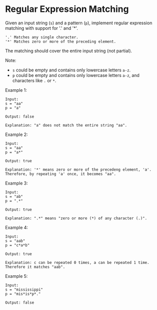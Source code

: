 # Regular Expression Matching

Given an input string (`s`) and a pattern (`p`), implement regular expression matching with support for '.' and '*'.

```text
'.' Matches any single character.
'*' Matches zero or more of the preceding element.
```

The matching should cover the entire input string (not partial).

Note:

- `s` could be empty and contains only lowercase letters `a-z`.
- `p` could be empty and contains only lowercase letters `a-z`, and characters like `.` or `*`.

Example 1:

```text
Input:
s = "aa"
p = "a"

Output: false

Explanation: "a" does not match the entire string "aa".
```

Example 2:

```text
Input:
s = "aa"
p = "a*"

Output: true

Explanation: '*' means zero or more of the precedeng element, 'a'. Therefore, by repeating 'a' once, it becomes "aa".
```

Example 3:

```text
Input:
s = "ab"
p = ".*"

Output: true

Explanation: ".*" means "zero or more (*) of any character (.)".
```

Example 4:

```text
Input:
s = "aab"
p = "c*a*b"

Output: true

Explanation: c can be repeated 0 times, a can be repeated 1 time. Therefore it matches "aab".
```

Example 5:

```text
Input:
s = "mississippi"
p = "mis*is*p*."

Output: false
```
